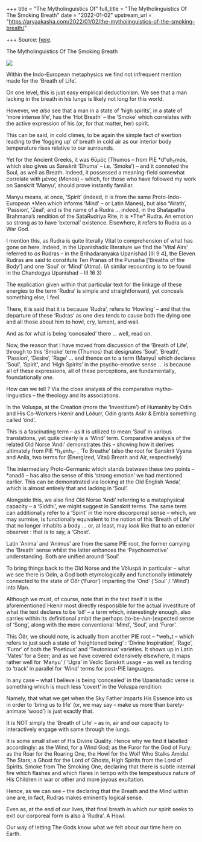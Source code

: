 +++
title = "The Mytholinguistics Of"
full_title = "The Mytholinguistics Of The Smoking Breath"
date = "2022-01-02"
upstream_url = "https://aryaakasha.com/2022/01/02/the-mytholinguistics-of-the-smoking-breath/"

+++
Source: [here](https://aryaakasha.com/2022/01/02/the-mytholinguistics-of-the-smoking-breath/).

The Mytholinguistics Of The Smoking Breath

![](https://aryaakasha.files.wordpress.com/2022/01/figvnaqwuamrp5x.jpg?w=500)

Within the Indo-European metaphysics we find not infrequent mention made
for the ‘Breath of Life’.

On one level, this is just easy empirical deductionism. We see that a
man lacking in the breath in his lungs is likely not long for this
world.

However, we *also* see that a man in a state of ‘high spirits’, in a
state of ‘more intense life’, has the ‘Hot Breath’ – the ‘Smoke’ which
correlates with the active expression of his (or, for that matter, her)
spirit.

This can be said, in cold climes, to be again the simple fact of
exertion leading to the ‘fogging up’ of breath in cold air as our
interior body temperature rises relative to our surrounds.

Yet for the Ancient Greeks, it was θῡμός (Thumos – from PIE \*dʰuh₂mós,
which also gives us Sanskrit ‘Dhuma’ – i.e. ‘Smoke’) – and it connoted
the Soul, as well as Breath. Indeed, it possessed a meaning-field
somewhat correlate with μένος (Menos) – which, for those who have
followed my work on Sanskrit ‘Manyu’, should prove instantly familiar.

Manyu means, at once, ‘Spirit’ (indeed, it is from the same
Proto-Indo-European \*Men which informs ‘Mind’ – or Latin Manes), but
also ‘Wrath’, ‘Passion’, ‘Zeal’; and is the name of a Rudra … indeed, in
the Shatapatha Brahmana’s rendition of the SataRudriya Rite, it is
\*The\* Rudra. An emotion so strong as to have ‘external’ existence.
Elsewhere, it refers to Rudra as a War God.

I mention this, as Rudra is quite literally Vital to comprehension of
what has gone on here. Indeed, in the Upanishadic literature we find the
‘Vital Airs’ referred to *as* Rudras – in the Brihadaranyaka Upanishad
\[III 9 4\], the Eleven Rudras are said to constitute Ten Pranas of the
Purusha \[‘Breaths of the Body’\] and one ‘Soul’ or ‘Mind’ (Atma). (A
similar recounting is to be found in the Chandogya Upanishad – III 16 3)

The explication given within that particular text for the linkage of
these energies to the term ‘Rudra’ is simple and straightforward, yet
conceals something else, I feel.

There, it is said that it is because ‘Rudra’, refers to ‘Howling’ – and
that the departure of these ‘Rudras’ as one dies tends to cause both the
dying one and all those about him to howl, cry, lament, and wail.

And as for what is being ‘concealed’ there … well, read on.

Now, the reason that I have moved from discussion of the ‘Breath of
Life’, through to this ‘Smoke’ term (Thumos) that designates ‘Soul’,
‘Breath’, ‘Passion’, ‘Desire’, ‘Rage’ … and thence on to a term (Manyu)
which declares ‘Soul’, ‘Spirit’, and ‘High Spirits’ in the
psycho-emotive sense … is because all of these expressions, all of these
perceptions, are fundamentally, foundationally *one*.

How can we tell ? Via the close analysis of the comparative
mytho-linguistics – the theology and its associations.

In the Voluspa, at the Creation (more the ‘Investiture’) of Humanity by
Odin and His Co-Workers Hœnir and Lóðurr, Odin grants Askr & Embla
something called ‘önd’.

This is a fascinating term – as it is utilized to mean ‘Soul’ in various
translations, yet quite clearly is a ‘Wind’ term. Comparative analysis
of the related Old Norse ‘Andi’ demonstrates this – showing how it
derives ultimately from PIE \*h₂enh₁- , ‘To Breathe’ (also the root for
Sanskrit Vyana and Anila, two terms for (Energized, Vital) Breath and
Air, respectively)

The intermediary Proto-Germanic which stands between these two points –
\*anadô – has also the sense of this ‘strong emotion’ we had mentioned
earlier. This can be demonstrated via looking at the Old English ‘Anda’,
which is almost entirely that and lacking in ‘Soul’.

Alongside this, we also find Old Norse ‘Andi’ referring to a
metaphysical capacity – a ‘Siddhi’, we might suggest in Sanskrit terms.
The same term can additionally refer to a ‘Spirit’ in the more
discorporeal sense – which, we may surmise, is functionally equivalent
to the notion of this ‘Breath of Life’ that no longer inhabits a body …
or, at least, may *look* like that to an exterior observer : that is to
say, a ‘Ghost’.

Latin ‘Anima’ and ‘Animus’ are from the same PIE root, the former
carrying the ‘Breath’ sense whilst the latter enhances the
‘Psychoemotive’ understanding. Both are unified around ‘Soul’.

To bring things back to the Old Norse and the Völuspá in particular –
what we see there is Odin, a God both etymologically and functionally
intimately connected to the state of Óðr (‘Furor’) imparting the ‘Ond’
(‘Soul’ / ‘Wind’) into Man.

Although we must, of course, note that in the text itself it is the
aforementioned Hœnir most directly responsible for the actual
investiture of what the text declares to be ‘óð’ – a term which,
interestingly enough, also carries within its definitional ambit the
perhaps (to-be-/un-)expected sense of ‘Song’, along with the more
conventional ‘Mind’, ‘Soul’, and ‘Furor’.

This Óðr, we should note, is actually from another PIE root – \*weh₂t –
which refers to just such a state of ‘heightened being’ : ‘Divine
Inspiration’, ‘Rage’, ‘Furor’ of both the ‘Poeticus’ and ‘Teutonicus’
varieties. It shows up in Latin ‘Vates’ for a Seer; and as we have
covered extensively elsewhere, it maps rather well for ‘Manyu’ / ‘Ugra’
in Vedic Sanskrit usage – as well as tending to ‘track’ in parallel for
‘Wind’ terms for post-PIE languages.

In any case – what I believe is being ‘concealed’ in the Upanishadic
verse is something which is much less ‘covert’ in the Voluspa rendition:

Namely, that what we get when the Sky Father imparts His Essence into us
in order to ‘bring us to life’ (or, we may say – make us more than
barely-animate ‘wood’) is just exactly that.

It is NOT simply the ‘Breath of Life’ – as in, air and our capacity to
interactively engage with same through the lungs.

It is some small sliver of His Divine Quality. Hence why we find it
labelled accordingly: as the Wind, for a Wind God; as the Furor for the
God of Fury; as the Roar for the Roaring One, the Howl for the Wolf Who
Stalks Amidst The Stars; a Ghost for the Lord of Ghosts, High Spirits
from the Lord of Spirits. Smoke from The Smoking One, declaring that
there is subtle internal fire which flashes and which flares in tempo
with the tempestuous nature of His Children in war or other and more
joyous exultation.

Hence, as we can see – the declaring that the Breath and the Mind within
one are, in fact, Rudras makes eminently logical sense.

Even as, at the end of our lives, that final breath in which our spirit
seeks to exit our corporeal form is also a ‘Rudra’. A Howl.

Our way of letting The Gods know what we felt about our time here on
Earth.

